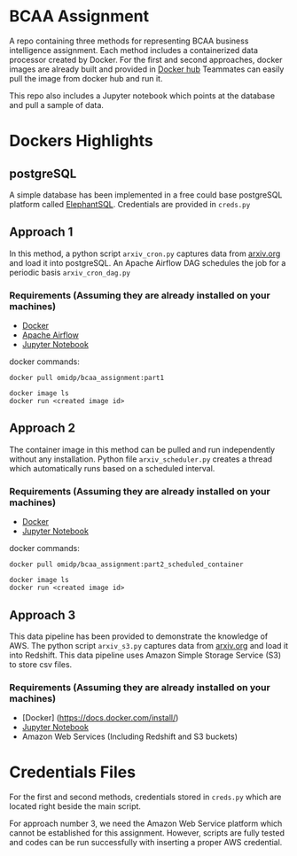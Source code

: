 # BCAA Assignment

A repo containing three methods for representing BCAA business intelligence assignment.
Each method includes a containerized data processor created by Docker.
For the first and second approaches, docker images are already built and provided in [Docker hub](https://hub.docker.com/r/omidp/bcaa_assignment)
Teammates can easily pull the image from docker hub and run it.

This repo also includes a Jupyter notebook which points at the database and pull a sample of data.


#  Dockers Highlights
## postgreSQL
A simple database has been implemented in a free could base postgreSQL platform called [ElephantSQL](elephantsql.com).
Credentials are provided in `creds.py`

## Approach 1
In this method, a python script `arxiv_cron.py` captures data from [arxiv.org](http://arxiv.org/rss/cs) and load it into postgreSQL. An Apache Airflow DAG schedules the job for a periodic basis `arxiv_cron_dag.py`

### Requirements (Assuming they are already installed on your machines)
- [Docker](https://docs.docker.com/install/)
- [Apache Airflow](https://airflow.apache.org/installation.html)
- [Jupyter Notebook](https://jupyter.readthedocs.io/en/latest/install.html)

docker commands:
```
docker pull omidp/bcaa_assignment:part1
```
```
docker image ls
docker run <created image id>
```


## Approach 2
The container image in this method can be pulled and run independently without any installation. Python file `arxiv_scheduler.py` creates a thread which automatically runs based on a scheduled interval.  

### Requirements (Assuming they are already installed on your machines)
- [Docker](https://docs.docker.com/install/)
- [Jupyter Notebook](https://jupyter.readthedocs.io/en/latest/install.html)

docker commands:
```
docker pull omidp/bcaa_assignment:part2_scheduled_container
```
```
docker image ls
docker run <created image id>
```

## Approach 3
This data pipeline has been provided to demonstrate the knowledge of AWS. The python script `arxiv_s3.py` captures data from [arxiv.org](http://arxiv.org/rss/cs) and load it into Redshift. This data pipeline uses Amazon Simple Storage Service (S3) to store csv files.


### Requirements (Assuming they are already installed on your machines)
- [Docker] (https://docs.docker.com/install/)
- [Jupyter Notebook](https://jupyter.readthedocs.io/en/latest/install.html)
- Amazon Web Services (Including Redshift and S3 buckets)

# Credentials Files
For the first and second methods, credentials stored in `creds.py` which are located right beside the main script.   

For approach number 3, we need the Amazon Web Service platform which cannot be established for this assignment. However, scripts are fully tested and codes can be run successfully with inserting a proper  AWS credential.
